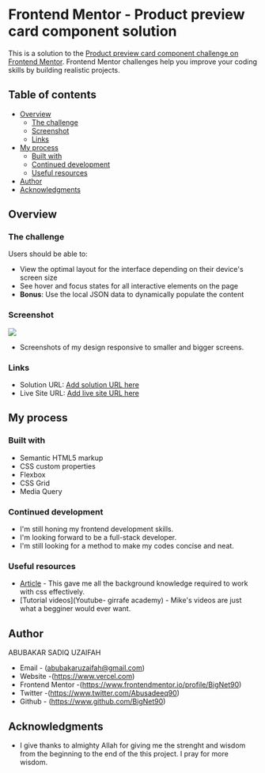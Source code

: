# Frontend Mentor - Product preview card component solution

This is a solution to the [Product preview card component challenge on Frontend Mentor](https://www.frontendmentor.io/challenges/product-preview-card-component-GO7UmttRfa). Frontend Mentor challenges help you improve your coding skills by building realistic projects. 


## Table of contents

- [Overview](#overview)
  - [The challenge](#the-challenge)
  - [Screenshot](#screenshot)
  - [Links](#links)
- [My process](#my-process)
  - [Built with](#built-with)
  - [Continued development](#continued-development)
  - [Useful resources](#useful-resources)
- [Author](#author)
- [Acknowledgments](#acknowledgments)



## Overview

### The challenge

Users should be able to:

- View the optimal layout for the interface depending on their device's screen size
- See hover and focus states for all interactive elements on the page
- **Bonus**: Use the local JSON data to dynamically populate the content

### Screenshot

![](./screenshot.jpg)
[](Desktop-design.jpeg)
[](Design-Mobile.png)
[](Active-desktop-design.png)



- Screenshots of my design responsive to smaller and bigger screens.

### Links

- Solution URL: [Add solution URL here](https://your-solution-url.com)
- Live Site URL: [Add live site URL here](https://your-live-site-url.com)

## My process

### Built with

- Semantic HTML5 markup
- CSS custom properties
- Flexbox
- CSS Grid
- Media Query



### Continued development

- I'm still honing my frontend development skills.
- I'm looking forward to be a full-stack developer. 
- I'm still looking for a method to make my codes concise and neat. 



### Useful resources

- [Article](https://www.web.dv/learn) - This gave me all the background knowledge required to work with css effectively.
- [Tutorial videos](Youtube- girrafe academy) - Mike's videos are just what a begginer would ever want. 



## Author
ABUBAKAR SADIQ UZAIFAH 
- Email - (abubakaruzaifah@gmail.com)
- Website -(https://www.vercel.com)
- Frontend Mentor -(https://www.frontendmentor.io/profile/BigNet90)
- Twitter -(https://www.twitter.com/Abusadeeq90)
- Github - (https://www.github.com/BigNet90)

## Acknowledgments

- I give thanks to almighty Allah for giving me the strenght and wisdom from the beginning to the end of the this project. I pray for more wisdom. 

